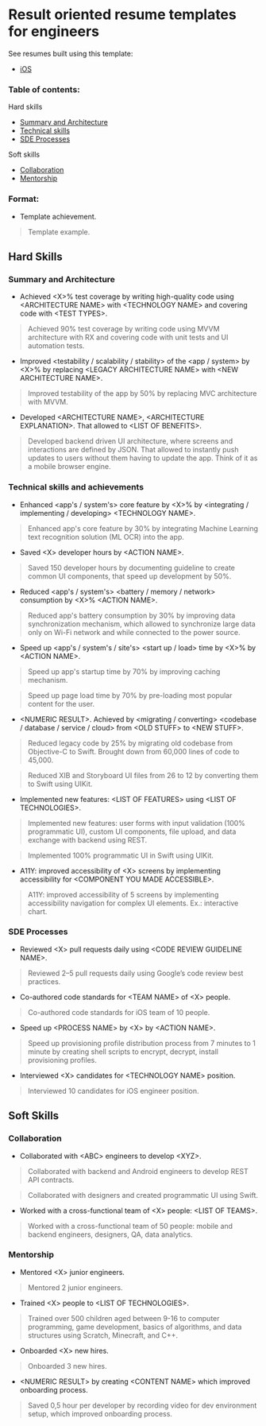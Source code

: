 # Result oriented resume templates for engineers

See resumes built using this template:
- [iOS](https://gist.github.com/darhonbek/208df5a3113fa73e1f03647b407be1e7)


### Table of contents:

Hard skills
- [Summary and Architecture](#summary-and-architecture)
- [Technical skills](#technical-skills-and-achievements)
- [SDE Processes](#sde-processes)

Soft skills
- [Collaboration](#collaboration)
- [Mentorship](#mentorship)


### Format:

- Template achievement.
> Template example.


## Hard Skills

### Summary and Architecture

- Achieved \<X>% test coverage by writing high-quality code using \<ARCHITECTURE NAME> with \<TECHNOLOGY NAME> and covering code with \<TEST TYPES>.

> Achieved 90% test coverage by writing code using MVVM architecture with RX and covering code with unit tests and UI automation tests.

- Improved \<testability / scalability / stability> of the \<app / system> by \<X>% by replacing \<LEGACY ARCHITECTURE NAME> with \<NEW ARCHITECTURE NAME>.
> Improved testability of the app by 50% by replacing MVC architecture with MVVM.

- Developed \<ARCHITECTURE NAME>, \<ARCHITECTURE EXPLANATION>. That allowed to \<LIST OF BENEFITS>.
> Developed backend driven UI architecture, where screens and interactions are defined by JSON. That allowed to instantly push updates to users without them having to update the app. Think of it as a mobile browser engine.


### Technical skills and achievements

- Enhanced \<app's / system's> core feature by \<X>% by \<integrating / implementing / developing> \<TECHNOLOGY NAME>.
> Enhanced app's core feature by 30% by integrating Machine Learning text recognition solution (ML OCR) into the app.

- Saved \<X> developer hours by \<ACTION NAME>.
> Saved 150 developer hours by documenting guideline to create common UI components, that speed up development by 50%.

- Reduced \<app's / system's> \<battery / memory / network> consumption by \<X>% \<ACTION NAME>.
> Reduced app's battery consumption by 30% by improving data synchronization mechanism, which allowed to synchronize large data only on Wi-Fi network and while connected to the power source.

- Speed up \<app's / system's / site's> \<start up / load> time by \<X>% by \<ACTION NAME>.
> Speed up app's startup time by 70% by improving caching mechanism.

> Speed up page load time by 70% by pre-loading most popular content for the user.

- \<NUMERIC RESULT>. Achieved by \<migrating / converting> \<codebase / database / service / cloud> from \<OLD STUFF> to \<NEW STUFF>.
> Reduced legacy code by 25% by migrating old codebase from Objective-C to Swift. Brought down from 60,000 lines of code to 45,000.

> Reduced XIB and Storyboard UI files from 26 to 12 by converting them to Swift using UIKit.

- Implemented new features: \<LIST OF FEATURES> using \<LIST OF TECHNOLOGIES>.
> Implemented new features: user forms with input validation (100% programmatic UI), custom UI components, file upload, and data exchange with backend using REST.

> Implemented 100% programmatic UI in Swift using UIKit.

- A11Y: improved accessibility of \<X> screens by
implementing accessibility for \<COMPONENT YOU MADE ACCESSIBLE>.
> A11Y: improved accessibility of 5 screens by implementing accessibility navigation for complex UI elements. Ex.: interactive chart.


### SDE Processes

- Reviewed \<X> pull requests daily using \<CODE REVIEW GUIDELINE NAME>.
> Reviewed 2–5 pull requests daily using Google’s code review best practices.

- Co-authored code standards for \<TEAM NAME> of \<X> people.
> Co-authored code standards for iOS team of 10 people.

- Speed up \<PROCESS NAME> by \<X> by \<ACTION NAME>.
> Speed up provisioning profile distribution process from 7 minutes to 1 minute by creating shell scripts to encrypt, decrypt, install provisioning profiles.

- Interviewed \<X> candidates for \<TECHNOLOGY NAME> position.
> Interviewed 10 candidates for iOS engineer position.


## Soft Skills

### Collaboration

- Collaborated with \<ABC> engineers to develop \<XYZ>.
> Collaborated with backend and Android engineers to develop REST API contracts.

> Collaborated with designers and created programmatic UI using Swift.

- Worked with a cross-functional team of \<X> people: \<LIST OF TEAMS>.
> Worked with a cross-functional team of 50 people: mobile and backend engineers, designers, QA, data analytics.


### Mentorship

- Mentored \<X> junior engineers.
> Mentored 2 junior engineers.

- Trained \<X> people to \<LIST OF TECHNOLOGIES>.
> Trained over 500 children aged between 9-16 to computer programming, game development, basics of algorithms, and data structures using Scratch, Minecraft, and C++.

- Onboarded \<X> new hires.
> Onboarded 3 new hires.

- \<NUMERIC RESULT> by creating \<CONTENT NAME> which improved onboarding process.
> Saved 0,5 hour per developer by recording video for dev environment setup, which improved onboarding process.
